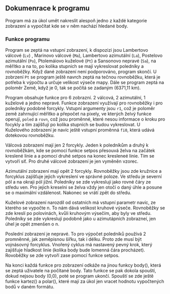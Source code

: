 ## Dokumenrace k programu
Program má za úkol umět nakreslit alespoň jedno z každé kategorie zobrazení a vypočítat kde se v něm nachází hledané body.

### Funkce programu
Program se zeptá na vstupní zobrazení, k dispozizi jsou Lambertovo válcové (`Lv`) , Marinovo válcové (`Ma`), Lambertovo azimutální (`La`), Postelovo azimutální (`Po`),
Ptolemáiovo kuželové (`Pt`) a Sansonovo nepravé (`Sa`), na měřítko a na to, po kolika stupnich se mají
vykreslovat poledníky a rovnoběžky. Když dané zobrazení není podporováno, program skončí.
U zobrzení `Pt` se program ještě navrch zeptá na tečnou rovnoběžku, která je potřeba k výpočtu a určuje velikost výseče mapy.
Dále se program zeptá na poloměr Země, když je 0, tak se počítá se zadaným (6371,11 km).

Program obsahuje funkce pro 6 zobrazní. 2 válcová, 2 azimutální, 1 kuželové a jedno nepravé. 
Funkce zobrazení využívají pro rovnoběžky i pro poledníky podobné forcykly. Vstupní argumenty jsou `r1`, což je poloměr země zahrnující
měřítko a přepočet na pixely, ve kterých želvý funkce operují, `poled` a `rovn`, což jsou proměnné, které nesou informace o kroku pro focykly a tím
zajišťují po kolika stupních se budou vykreslovat. U Kuželového zobrazení je navíc ještě vstupní proměnná `fi0`, která udává dotekovou rovnoběžku.

Válcová zobrazení mají jen 2 forcykly. Jeden k poledníkům a druhý k rovnoběžkám, kde se pomocí funkce setpos přesouvá želva na začátek kreslené linie a
a pomocí druhé setpos na konec kresleneé linie. Tím se vytvoří síť. Pro druhé válcové zobrazení je jen vyměněn vzorec.

Azimutální zobrazení mají opět 2 forcykly. Rovnoběžky jsou zde kružnice a forcyklus zajišťuje jejich vykreslení ve správné poloze. Ve středu je severní pól
a na okraji pól jižní. Poledníky se zde vykreslují jako rovné čáry ze středu ven. Pro jejich kreselni se želva vždy jen otočí o daný úhle a posune se o maximální vzdálenost.
Nakonec se vrátí zpět do středu.

Kuželové zobrazení narozdíl od ostatních má vstupní parametr navíc, ze kterého se vypočte n. To nám dává velikost kruhové výseče. Rovnoběžky se zde kreslí po polovinách,
kvůli kruhovým výsečím, aby byly ve středu. Poledníky se zde vykreslují podobně jako u azimutápních zobrazneí, jen úhel je opět zmenšen o n.

Poslední zobrazení je nepravé. To pro výpočet poledníků používá 2 promněnné, jak zeměpisnou šířku, tak i délku. Proto zde musí být vojnásovný forcyklus. Vnořený cyklus má nastavený pevný krok,
který zajišťuje hladkost linie (kolika body bude lomenná čára procházet). Rovoběžky se zde vytvoří zase pomocí funkce setpos.

Na konci každá funkce pro zobrazení odkáže na jinou funkcy body(), která se zeptá uživatele na počítané body. Tato funkce se pak dokola spouští, dokud nejsou
body (0,0), poté se program ukončí. Spouští se zde ještě funkce kartez() a polar(), které mají za úkol jen vracet hodnotu vypočtených bodů v daném formátu.

